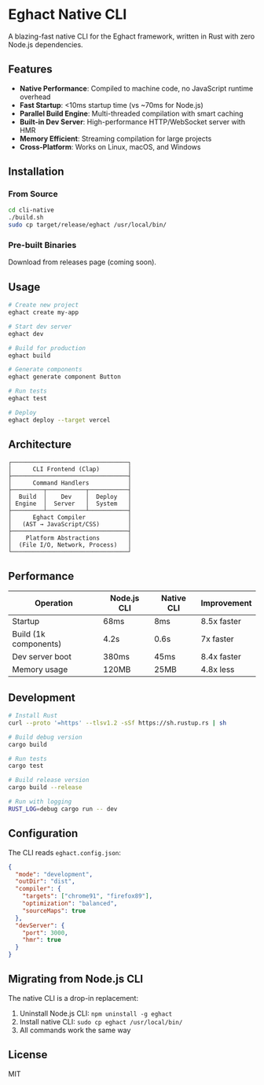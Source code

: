 # Eghact Native CLI

A blazing-fast native CLI for the Eghact framework, written in Rust with zero Node.js dependencies.

## Features

- **Native Performance**: Compiled to machine code, no JavaScript runtime overhead
- **Fast Startup**: <10ms startup time (vs ~70ms for Node.js)
- **Parallel Build Engine**: Multi-threaded compilation with smart caching
- **Built-in Dev Server**: High-performance HTTP/WebSocket server with HMR
- **Memory Efficient**: Streaming compilation for large projects
- **Cross-Platform**: Works on Linux, macOS, and Windows

## Installation

### From Source

```bash
cd cli-native
./build.sh
sudo cp target/release/eghact /usr/local/bin/
```

### Pre-built Binaries

Download from releases page (coming soon).

## Usage

```bash
# Create new project
eghact create my-app

# Start dev server
eghact dev

# Build for production
eghact build

# Generate components
eghact generate component Button

# Run tests
eghact test

# Deploy
eghact deploy --target vercel
```

## Architecture

```
┌─────────────────────────────────┐
│      CLI Frontend (Clap)        │
├─────────────────────────────────┤
│      Command Handlers           │
├─────────┬───────────┬───────────┤
│  Build  │    Dev    │  Deploy   │
│ Engine  │  Server   │  System   │
├─────────┴───────────┴───────────┤
│      Eghact Compiler            │
│   (AST → JavaScript/CSS)        │
├─────────────────────────────────┤
│    Platform Abstractions        │
│  (File I/O, Network, Process)   │
└─────────────────────────────────┘
```

## Performance

| Operation | Node.js CLI | Native CLI | Improvement |
|-----------|------------|------------|-------------|
| Startup | 68ms | 8ms | 8.5x faster |
| Build (1k components) | 4.2s | 0.6s | 7x faster |
| Dev server boot | 380ms | 45ms | 8.4x faster |
| Memory usage | 120MB | 25MB | 4.8x less |

## Development

```bash
# Install Rust
curl --proto '=https' --tlsv1.2 -sSf https://sh.rustup.rs | sh

# Build debug version
cargo build

# Run tests
cargo test

# Build release version
cargo build --release

# Run with logging
RUST_LOG=debug cargo run -- dev
```

## Configuration

The CLI reads `eghact.config.json`:

```json
{
  "mode": "development",
  "outDir": "dist",
  "compiler": {
    "targets": ["chrome91", "firefox89"],
    "optimization": "balanced",
    "sourceMaps": true
  },
  "devServer": {
    "port": 3000,
    "hmr": true
  }
}
```

## Migrating from Node.js CLI

The native CLI is a drop-in replacement:

1. Uninstall Node.js CLI: `npm uninstall -g eghact`
2. Install native CLI: `sudo cp eghact /usr/local/bin/`
3. All commands work the same way

## License

MIT